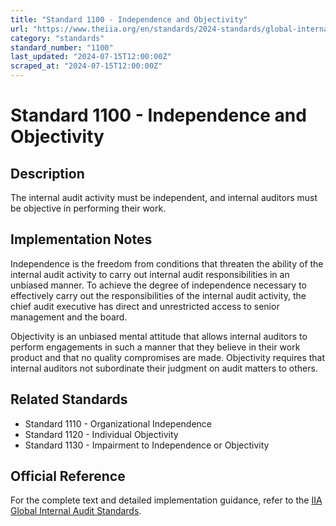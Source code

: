 ```yaml
---
title: "Standard 1100 - Independence and Objectivity"
url: "https://www.theiia.org/en/standards/2024-standards/global-internal-audit-standards/"
category: "standards"
standard_number: "1100"
last_updated: "2024-07-15T12:00:00Z"
scraped_at: "2024-07-15T12:00:00Z"
---
```


# Standard 1100 - Independence and Objectivity

## Description

The internal audit activity must be independent, and internal auditors must be objective in performing their work.

## Implementation Notes

Independence is the freedom from conditions that threaten the ability of the internal audit activity to carry out internal audit responsibilities in an unbiased manner. To achieve the degree of independence necessary to effectively carry out the responsibilities of the internal audit activity, the chief audit executive has direct and unrestricted access to senior management and the board.

Objectivity is an unbiased mental attitude that allows internal auditors to perform engagements in such a manner that they believe in their work product and that no quality compromises are made. Objectivity requires that internal auditors not subordinate their judgment on audit matters to others.

## Related Standards

- Standard 1110 - Organizational Independence
- Standard 1120 - Individual Objectivity  
- Standard 1130 - Impairment to Independence or Objectivity

## Official Reference

For the complete text and detailed implementation guidance, refer to the [IIA Global Internal Audit Standards](https://www.theiia.org/en/standards/2024-standards/global-internal-audit-standards/).